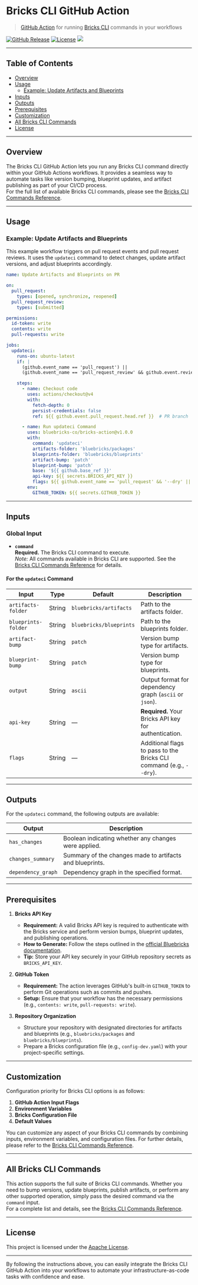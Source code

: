 # Bricks CLI GitHub Action

> [GitHub Action](https://github.com/features/actions) for running [Bricks CLI](https://docs.bluebricks.co/bluebricks-documentation/bricks-cli/commands-reference) commands in your workflows

[![GitHub Release](https://img.shields.io/github/release/bluebricks-co/bricks-action.svg?logo=github)](https://github.com/bluebricks-co/bricks-action/releases/latest)
[![License](https://img.shields.io/github/license/bluebricks-co/bricks-action)](LICENSE)
![](docs/images/bricks-action.png)

---

## Table of Contents

- [Overview](#overview)
- [Usage](#usage)
  - [Example: Update Artifacts and Blueprints](#example-update-artifacts-and-blueprints)
- [Inputs](#inputs)
- [Outputs](#outputs)
- [Prerequisites](#prerequisites)
- [Customization](#customization)
- [All Bricks CLI Commands](#all-bricks-cli-commands)
- [License](#license)

---

## Overview

The Bricks CLI GitHub Action lets you run any Bricks CLI command directly within your GitHub Actions workflows. It provides a seamless way to automate tasks like version bumping, blueprint updates, and artifact publishing as part of your CI/CD process.  
For the full list of available Bricks CLI commands, please see the [Bricks CLI Commands Reference](https://docs.bluebricks.co/bluebricks-documentation/bricks-cli/commands-reference).

---

## Usage

### Example: Update Artifacts and Blueprints

This example workflow triggers on pull request events and pull request reviews. It uses the `updateci` command to detect changes, update artifact versions, and adjust blueprints accordingly.

```yaml
name: Update Artifacts and Blueprints on PR

on:
  pull_request:
    types: [opened, synchronize, reopened]
  pull_request_review:
    types: [submitted]

permissions:
  id-token: write
  contents: write
  pull-requests: write

jobs:
  updateci:
    runs-on: ubuntu-latest
    if: |
      (github.event_name == 'pull_request') ||
      (github.event_name == 'pull_request_review' && github.event.review.state == 'approved')

    steps:
      - name: Checkout code
        uses: actions/checkout@v4
        with:
          fetch-depth: 0
          persist-credentials: false
          ref: ${{ github.event.pull_request.head.ref }}  # PR branch

      - name: Run updateci Command
        uses: bluebricks-co/bricks-action@v1.0.0
        with:
          command: 'updateci'
          artifacts-folder: 'bluebricks/packages'
          blueprints-folder: 'bluebricks/blueprints'
          artifact-bump: 'patch'
          blueprint-bump: 'patch'
          base: '${{ github.base_ref }}'
          api-key: ${{ secrets.BRICKS_API_KEY }}
          flags: ${{ github.event_name == 'pull_request' && '--dry' || '' }}
        env:
          GITHUB_TOKEN: ${{ secrets.GITHUB_TOKEN }}
```

---

## Inputs

### Global Input

- **`command`**  
  **Required.** The Bricks CLI command to execute.  
  _Note:_ All commands available in Bricks CLI are supported. See the [Bricks CLI Commands Reference](https://docs.bluebricks.co/bluebricks-documentation/bricks-cli/commands-reference) for details.

#### For the `updateci` Command

| Input               | Type    | Default                    | Description                                                   |
|---------------------|---------|----------------------------|---------------------------------------------------------------|
| `artifacts-folder`  | String  | `bluebricks/artifacts`     | Path to the artifacts folder.                                 |
| `blueprints-folder` | String  | `bluebricks/blueprints`    | Path to the blueprints folder.                                |
| `artifact-bump`     | String  | `patch`                    | Version bump type for artifacts.                              |
| `blueprint-bump`    | String  | `patch`                    | Version bump type for blueprints.                             |
| `output`            | String  | `ascii`                    | Output format for dependency graph (`ascii` or `json`).       |
| `api-key`           | String  | —                          | **Required.** Your Bricks API key for authentication.         |
| `flags`             | String  | —                          | Additional flags to pass to the Bricks CLI command (e.g., `--dry`). |

---

## Outputs

For the `updateci` command, the following outputs are available:

| Output              | Description                                                       |
|---------------------|-------------------------------------------------------------------|
| `has_changes`       | Boolean indicating whether any changes were applied.              |
| `changes_summary`   | Summary of the changes made to artifacts and blueprints.          |
| `dependency_graph`  | Dependency graph in the specified format.                         |

---

## Prerequisites

1. **Bricks API Key**  
   - **Requirement:** A valid Bricks API key is required to authenticate with the Bricks service and perform version bumps, blueprint updates, and publishing operations.  
   - **How to Generate:** Follow the steps outlined in the [official Bluebricks documentation](https://docs.bluebricks.co/bluebricks-documentation/api/long-lived-api-tokens).  
   - **Tip:** Store your API key securely in your GitHub repository secrets as `BRICKS_API_KEY`.

2. **GitHub Token**  
   - **Requirement:** The action leverages GitHub's built-in `GITHUB_TOKEN` to perform Git operations such as commits and pushes.  
   - **Setup:** Ensure that your workflow has the necessary permissions (e.g., `contents: write`, `pull-requests: write`).

3. **Repository Organization**  
   - Structure your repository with designated directories for artifacts and blueprints (e.g., `bluebricks/packages` and `bluebricks/blueprints`).  
   - Prepare a Bricks configuration file (e.g., `config-dev.yaml`) with your project-specific settings.

---

## Customization

Configuration priority for Bricks CLI options is as follows:

1. **GitHub Action Input Flags**  
2. **Environment Variables**  
3. **Bricks Configuration File**  
4. **Default Values**

You can customize any aspect of your Bricks CLI commands by combining inputs, environment variables, and configuration files. For further details, please refer to the [Bricks CLI Commands Reference](https://docs.bluebricks.co/bluebricks-documentation/bricks-cli/commands-reference).

---

## All Bricks CLI Commands

This action supports the full suite of Bricks CLI commands. Whether you need to bump versions, update blueprints, publish artifacts, or perform any other supported operation, simply pass the desired command via the `command` input.  
For a complete list and details, see the [Bricks CLI Commands Reference](https://docs.bluebricks.co/bluebricks-documentation/bricks-cli/commands-reference).

---

## License

This project is licensed under the [Apache License](LICENSE).

---

By following the instructions above, you can easily integrate the Bricks CLI GitHub Action into your workflows to automate your infrastructure-as-code tasks with confidence and ease.
